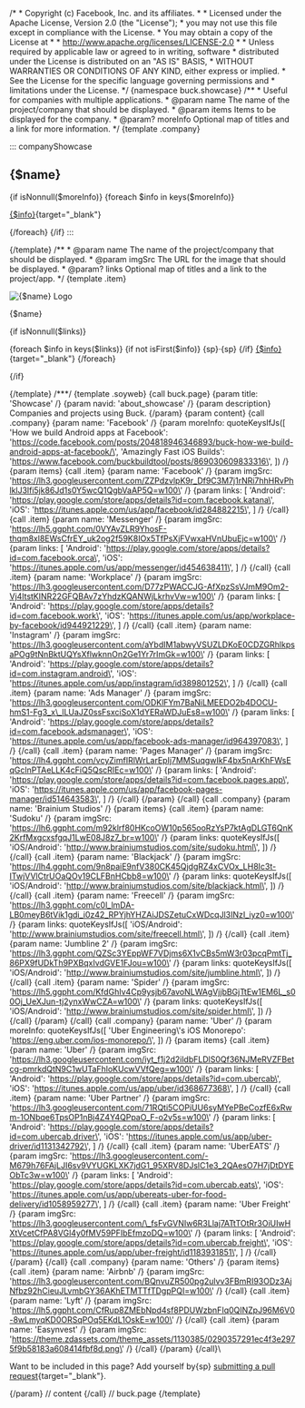 /\* \* Copyright (c) Facebook, Inc. and its affiliates. \* \* Licensed
under the Apache License, Version 2.0 (the \"License\"); \* you may not
use this file except in compliance with the License. \* You may obtain a
copy of the License at \* \* http://www.apache.org/licenses/LICENSE-2.0
\* \* Unless required by applicable law or agreed to in writing,
software \* distributed under the License is distributed on an \"AS IS\"
BASIS, \* WITHOUT WARRANTIES OR CONDITIONS OF ANY KIND, either express
or implied. \* See the License for the specific language governing
permissions and \* limitations under the License. \*/ {namespace
buck.showcase} /\*\* \* Useful for companies with multiple applications.
\* \@param name The name of the project/company that should be
displayed. \* \@param items Items to be displayed for the company. \*
\@param? moreInfo Optional map of titles and a link for more
information. \*/ {template .company}

::: companyShowcase
## {\$name}

{if isNonnull(\$moreInfo)} {foreach \$info in keys(\$moreInfo)}

<div>

[{\$info}](%7B$moreInfo%5B$info%5D%7D){target="_blank"}

</div>

{/foreach} {/if}
:::

{/template} /\*\* \* \@param name The name of the project/company that
should be displayed. \* \@param imgSrc The URL for the image that should
be displayed. \* \@param? links Optional map of titles and a link to the
project/app. \*/ {template .item}

<div>

![{\$name} Logo](%7B$imgSrc%7D)

</div>

<div>

{\$name}

</div>

{if isNonnull(\$links)}

<div>

{foreach \$info in keys(\$links)} {if not isFirst(\$info)} {sp}·{sp}
{/if} [{\$info}](%7B$links%5B$info%5D%7D){target="_blank"} {/foreach}

</div>

{/if}

{/template} /\*\*\*/ {template .soyweb} {call buck.page} {param title:
\'Showcase\' /} {param navid: \'about_showcase\' /} {param description}
Companies and projects using Buck. {/param} {param content} {call
.company} {param name: \'Facebook\' /} {param moreInfo: quoteKeysIfJs(\[
\'How we build Android apps at Facebook\':
\'https://code.facebook.com/posts/204818946346893/buck-how-we-build-android-apps-at-facebook/\',
\'Amazingly Fast iOS Builds\':
\'https://www.facebook.com/buckbuildtool/posts/869030609833316\', \]) /}
{param items} {call .item} {param name: \'Facebook\' /} {param imgSrc:
\'https://lh3.googleusercontent.com/ZZPdzvlpK9r_Df9C3M7j1rNRi7hhHRvPhlklJ3lfi5jk86Jd1s0Y5wcQ1QgbVaAP5Q=w100\'
/} {param links: \[ \'Android\':
\'https://play.google.com/store/apps/details?id=com.facebook.katana\',
\'iOS\': \'https://itunes.apple.com/us/app/facebook/id284882215\', \] /}
{/call} {call .item} {param name: \'Messenger\' /} {param imgSrc:
\'https://lh5.ggpht.com/0VYAvZLR9YhosF-thqm8xl8EWsCfrEY_uk2og2f59K8IOx5TfPsXjFVwxaHVnUbuEjc=w100\'
/} {param links: \[ \'Android\':
\'https://play.google.com/store/apps/details?id=com.facebook.orca\',
\'iOS\': \'https://itunes.apple.com/us/app/messenger/id454638411\', \]
/} {/call} {call .item} {param name: \'Workplace\' /} {param imgSrc:
\'https://lh3.googleusercontent.com/D77zPWACCJG-AfXpzSsVJmM9Om2-Vj4ltstKINR22GFQBAv7zYhdzKQANWjLkrhvVw=w100\'
/} {param links: \[ \'Android\':
\'https://play.google.com/store/apps/details?id=com.facebook.work\',
\'iOS\':
\'https://itunes.apple.com/us/app/workplace-by-facebook/id944921229\',
\] /} {/call} {call .item} {param name: \'Instagram\' /} {param imgSrc:
\'https://lh3.googleusercontent.com/aYbdIM1abwyVSUZLDKoE0CDZGRhlkpsaPOg9tNnBktUQYsXflwknnOn2Ge1Yr7rImGk=w100\'
/} {param links: \[ \'Android\':
\'https://play.google.com/store/apps/details?id=com.instagram.android\',
\'iOS\': \'https://itunes.apple.com/us/app/instagram/id389801252\', \]
/} {/call} {call .item} {param name: \'Ads Manager\' /} {param imgSrc:
\'https://lh3.googleusercontent.com/ODKlFYm7BaNiLMEEDO2b4DOCU-hmS1-Fg3_x\_lLUaJZ0ssFsxciSoX1dYERaWDJuEs8=w100\'
/} {param links: \[ \'Android\':
\'https://play.google.com/store/apps/details?id=com.facebook.adsmanager\',
\'iOS\':
\'https://itunes.apple.com/us/app/facebook-ads-manager/id964397083\', \]
/} {/call} {call .item} {param name: \'Pages Manager\' /} {param imgSrc:
\'https://lh4.ggpht.com/vcyZimfIRlWrLarEpIj7MMSuqgwIkF4bx5nArKhFWsEqGclnPTAeLLK4cFiQ5QscRIEc=w100\'
/} {param links: \[ \'Android\':
\'https://play.google.com/store/apps/details?id=com.facebook.pages.app\',
\'iOS\':
\'https://itunes.apple.com/us/app/facebook-pages-manager/id514643583\',
\] /} {/call} {/param} {/call} {call .company} {param name: \'Brainium
Studios\' /} {param items} {call .item} {param name: \'Sudoku\' /}
{param imgSrc:
\'https://lh6.ggpht.com/m92klrf80HKcoOW10p565ooRzYsP7ktAgDLGT6QnK2KrfMxgcxsfgqJ1LwE08J8z7_br=w100\'
/} {param links: quoteKeysIfJs(\[ \'iOS/Android\':
\'http://www.brainiumstudios.com/site/sudoku.html\', \]) /} {/call}
{call .item} {param name: \'Blackjack\' /} {param imgSrc:
\'https://lh4.ggpht.com/9n8paiE9nfV380CK45QjdgRZ4xCVOx_LH8Ic3t-ITwjVVlCtrUOaQOv19CLFBnHCbb8=w100\'
/} {param links: quoteKeysIfJs(\[ \'iOS/Android\':
\'http://www.brainiumstudios.com/site/blackjack.html\', \]) /} {/call}
{call .item} {param name: \'Freecell\' /} {param imgSrc:
\'https://lh3.ggpht.com/c0l_lmDA-LB0meyB6tVik1gdi_i0z42_RPYjhYHZAiJDSZetuCxWDcqJl3INzI_iyz0=w100\'
/} {param links: quoteKeysIfJs(\[ \'iOS/Android\':
\'http://www.brainiumstudios.com/site/freecell.html\', \]) /} {/call}
{call .item} {param name: \'Jumbline 2\' /} {param imgSrc:
\'https://lh3.ggpht.com/QZSc3YEppWF7VDjms6X1vCBs5mW3r03pcqPmtTj_86PX9fUDkTh9PXBqxIvdGVE1FJou=w100\'
/} {param links: quoteKeysIfJs(\[ \'iOS/Android\':
\'http://www.brainiumstudios.com/site/jumbline.html\', \]) /} {/call}
{call .item} {param name: \'Spider\' /} {param imgSrc:
\'https://lh5.ggpht.com/KfdGhIv4Cp9ysjb67avoNLWAgVjjbBGjTtEw1EM6L_s00Oj_UeXJun-tj2ynxWwCZA=w100\'
/} {param links: quoteKeysIfJs(\[ \'iOS/Android\':
\'http://www.brainiumstudios.com/site/spider.html\', \]) /} {/call}
{/param} {/call} {call .company} {param name: \'Uber\' /} {param
moreInfo: quoteKeysIfJs(\[ \'Uber Engineering\\\'s iOS Monorepo\':
\'https://eng.uber.com/ios-monorepo/\', \]) /} {param items} {call
.item} {param name: \'Uber\' /} {param imgSrc:
\'https://lh3.googleusercontent.com/iyt_f1j2d2ildbFLDlS0Qf36NJMeRVZFBetcg-pmrkdQtN9C1wUTaFhloKUcwVVfQeg=w100\'
/} {param links: \[ \'Android\':
\'https://play.google.com/store/apps/details?id=com.ubercab\', \'iOS\':
\'https://itunes.apple.com/us/app/uber/id368677368\', \] /} {/call}
{call .item} {param name: \'Uber Partner\' /} {param imgSrc:
\'https://lh3.googleusercontent.com/71RQti5COPiUU6syMYePBeCozfE6xRwm-1ONbqe6TpsOP1nBj4Z4Y4QPpaO_F-o2v5s=w100\'
/} {param links: \[ \'Android\':
\'https://play.google.com/store/apps/details?id=com.ubercab.driver\',
\'iOS\': \'https://itunes.apple.com/us/app/uber-driver/id1131342792\',
\] /} {/call} {call .item} {param name: \'UberEATS\' /} {param imgSrc:
\'https://lh3.googleusercontent.com/-M679h76FAjLJI6sv9VYUGKLXK7jdG1_95XRV8DJslC1e3_2QAesO7H7jDtDYEObTc3w=w100\'
/} {param links: \[ \'Android\':
\'https://play.google.com/store/apps/details?id=com.ubercab.eats\',
\'iOS\':
\'https://itunes.apple.com/us/app/ubereats-uber-for-food-delivery/id1058959277\',
\] /} {/call} {call .item} {param name: \'Uber Freight\' /} {param
imgSrc:
\'https://lh3.googleusercontent.com/\_fsFvGVNIw6R3Llaj7ATtTOtRr3OiUIwHXtVcetCfPA8VGl4y0fMV59PFIbEfmzoDQ=w100\'
/} {param links: \[ \'Android\':
\'https://play.google.com/store/apps/details?id=com.ubercab.freight\',
\'iOS\': \'https://itunes.apple.com/us/app/uber-freight/id1183931851\',
\] /} {/call} {/param} {/call} {call .company} {param name: \'Others\'
/} {param items} {call .item} {param name: \'Airbnb\' /} {param imgSrc:
\'https://lh3.googleusercontent.com/BQnvuZR500pg2ulvv3FBmRI93ODz3AjNfbz92hCieuJLvmbGY36AKhETMTTfTDgpPQI=w100\'
/} {/call} {call .item} {param name: \'Lyft\' /} {param imgSrc:
\'https://lh5.ggpht.com/CfRup8ZMEbNpd4sf8PDUWzbnFIq0QINZpJ96M6V0-8wLmyqKD0ORSqPOq5EKdL1OskE=w100\'
/} {/call} {call .item} {param name: \'Easynvest\' /} {param imgSrc:
\'https://theme.zdassets.com/theme_assets/1130385/0290357291ec4f3e2975f9b58183a608414fbf8d.png\'
/} {/call} {/param} {/call}\

Want to be included in this page? Add yourself by{sp} [submitting a pull
request](https://github.com/facebook/buck/edit/master/docs/about/showcase.soy){target="_blank"}.

{/param} // content {/call} // buck.page {/template}
